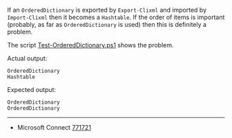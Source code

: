 
If an `OrderedDictionary` is exported by `Export-Clixml` and imported by
`Import-Clixml` then it becomes a `Hashtable`. If the order of items is
important (probably, as far as `OrderedDictionary` is used) then this is
definitely a problem.

The script [Test-OrderedDictionary.ps1](Test-OrderedDictionary.ps1) shows the problem.

Actual output:

    OrderedDictionary
    Hashtable

Expected output:

    OrderedDictionary
    OrderedDictionary

---

- Microsoft Connect [771721](https://connect.microsoft.com/PowerShell/Feedback/Details/771721)
